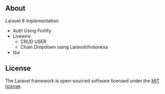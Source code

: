
## About 

Laravel 8 implementation

- Auth Using Fortify
- Livewire
    - CRUD USER
    - Chain Dropdown using Laravolt/Indonesa
- tba


## License

The Laravel framework is open-sourced software licensed under the [MIT license](https://opensource.org/licenses/MIT).
